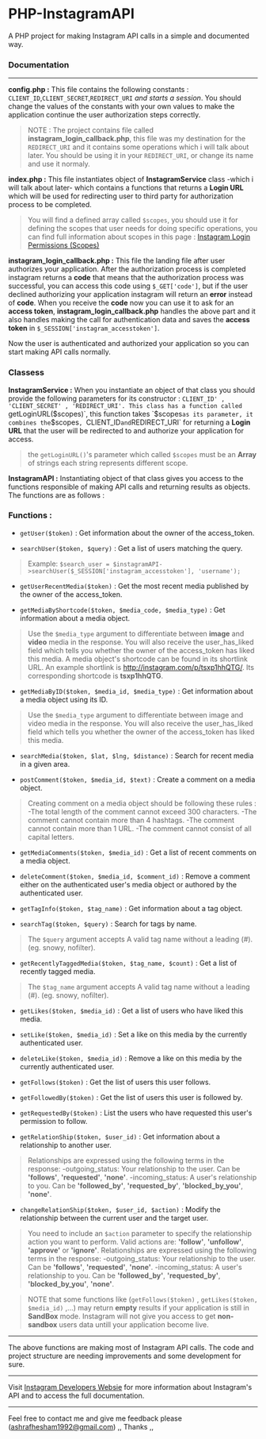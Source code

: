 # PHP-InstagramAPI
A PHP project for making Instagram API calls in a simple and documented way.

### **Documentation**

***
**config.php :** This file contains the following constants : `CLIENT_ID`,`CLIENT_SECRET`,`REDIRECT_URI` _and starts a session_.
You should change the values of the constants with your own values to make the application continue the user authorization steps correctly.
> NOTE : The project contains file called **instagram_login_callback.php**, this file was my destination for the `REDIRECT_URI` and it contains some operations which i will talk about later.
You should be using it in your `REDIRECT_URI`, or change its name and use it normaly.

**index.php :** This file instantiates object of **InstagramService** class -which i will talk about later- which contains a functions that returns a **Login URL** which will be used for redirecting user to third party for authorization process to be completed.
>You will find a defined array called `$scopes`, you should use it for defining the scopes that user needs for doing specific operations, you can find full information about scopes in this page : [Instagram Login Permissions (Scopes)](https://www.instagram.com/developer/authorization/)

**instagram_login_callback.php :** This file the landing file after user authorizes your application.
After the authorization process is completed instagram returns a **code** that means that the authorization process was successful, you can access this code using `$_GET['code']`, but if the user declined authorizing your application instagram will return an **error** instead of **code**.
When you receive the **code** now you can use it to ask for an **access token**, **instagram_login_callback.php** handles the above part and it also handles making the call for authentication data and saves the **access token** in `$_SESSION['instagram_accesstoken']`.

Now the user is authenticated and authorized your application so you can start making API calls normally. 

### **Classess**

**InstagramService :** When you instantiate an object of that class you should provide the following parameters for its constructor : `CLIENT_ID' , 'CLIENT_SECRET' , 'REDIRECT_URI'.
This class has a function called `getLoginURL($scopes)`, this function takes `$scopes` as its parameter, it combines the `$scopes`, `CLIENT_ID` and `REDIRECT_URI` for returning a **Login URL** that the user will be redirected to and authorize your application for access.
> the `getLoginURL()`'s parameter which called `$scopes` must be an **Array** of strings each string represents different scope.

**InstagramAPI :** Instantiating object of that class gives you access to the functions responsible of making API calls and returning results as objects.
The functions are as follows : 

### **Functions :**

- `getUser($token)` : Get information about the owner of the access_token.

- `searchUser($token, $query)` : Get a list of users matching the query.
>Example: `$search_user = $instagramAPI->searchUser($_SESSION['instagram_accesstoken'], 'username');`

- `getUserRecentMedia($token)` : Get the most recent media published by the owner of the access_token.

- `getMediaByShortcode($token, $media_code, $media_type)` : Get information about a media object. 
>Use the `$media_type` argument to differentiate between **image** and **video** media in the response.
You will also receive the user_has_liked field which tells you whether the owner of the access_token has liked this media.
A media object's shortcode can be found in its shortlink URL.
An example shortlink is http://instagram.com/p/tsxp1hhQTG/. Its corresponding shortcode is **tsxp1hhQTG**.

- `getMediaByID($token, $media_id, $media_type)` :  Get information about a media object using its ID.
>Use the `$media_type` argument to differentiate between image and video media in the response.
You will also receive the user_has_liked field which tells you whether the owner of the access_token has liked this media.

- `searchMedia($token, $lat, $lng, $distance)` : Search for recent media in a given area.

- `postComment($token, $media_id, $text)` : Create a comment on a media object.
>Creating comment on a media object should be following these rules : 
-The total length of the comment cannot exceed 300 characters.
-The comment cannot contain more than 4 hashtags.
-The comment cannot contain more than 1 URL.
-The comment cannot consist of all capital letters.

- `getMediaComments($token, $media_id)` : Get a list of recent comments on a media object.

- `deleteComment($token, $media_id, $comment_id)` : Remove a comment either on the authenticated user's media object or authored by the authenticated user.

- `getTagInfo($token, $tag_name)` : Get information about a tag object.

- `searchTag($token, $query)` : Search for tags by name.
>The `$query` argument accepts A valid tag name without a leading (#). (eg. snowy, nofilter).

- `getRecentlyTaggedMedia($token, $tag_name, $count)` : Get a list of recently tagged media.
>The `$tag_name` argument accepts A valid tag name without a leading (#). (eg. snowy, nofilter).

- `getLikes($token, $media_id)` : Get a list of users who have liked this media.

- `setLike($token, $media_id)` : Set a like on this media by the currently authenticated user.

- `deleteLike($token, $media_id)` : Remove a like on this media by the currently authenticated user.

- `getFollows($token)` : Get the list of users this user follows.

- `getFollowedBy($token)` : Get the list of users this user is followed by.

- `getRequestedBy($token)` :  List the users who have requested this user's permission to follow.

- `getRelationShip($token, $user_id)` : Get information about a relationship to another user.
>Relationships are expressed using the following terms in the response:
-outgoing_status: Your relationship to the user. Can be **'follows'**, **'requested'**, **'none'**.
-incoming_status: A user's relationship to you. Can be **'followed_by'**, **'requested_by'**, **'blocked_by_you'**, **'none'**.

- `changeRelationShip($token, $user_id, $action)` : Modify the relationship between the current user and the target user.
>You need to include an `$action` parameter to specify the relationship action you want to perform.
Valid actions are: **'follow'**, **'unfollow'**, **'approve'** or **'ignore'**.
Relationships are expressed using the following terms in the response:
-outgoing_status: Your relationship to the user. Can be **'follows'**, **'requested'**, **'none'**.
-incoming_status: A user's relationship to you. Can be **'followed_by'**, **'requested_by'**, **'blocked_by_you'**, **'none'**.

>NOTE that some functions like (`getFollows($token)` , `getLikes($token, $media_id)` ,...) may return **empty** results if your application is still in **SandBox** mode. Instagram will not give you access to get **non-sandbox** users data untill your application become live.

***
The above functions are making most of Instagram API calls.
The code and project structure are needing improvements and some development for sure.
***
Visit [Instagram Developers Websie](https://www.instagram.com/developer/) for more information about Instagram's API and to access the full documentation.
***
Feel free to contact me and give me feedback please (ashrafhesham1992@gmail.com) ,, Thanks ,, 
